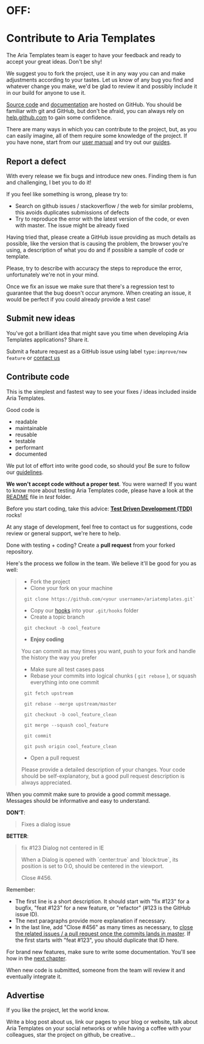 # OFF:
# Contribute to Aria Templates

The Aria Templates team is eager to have your feedback and ready to accept your great ideas. Don't be shy!

We suggest you to fork the project, use it in any way you can and make adjustments according to your tastes.
Let us know of any bug you find and whatever change you make, we'd be glad to review it and possibly include it in our build for anyone to use it.

[Source code](https://github.com/ariatemplates/ariatemplates) and [documentation](https://github.com/ariatemplates/usermanual) are hosted on GitHub.
You should be familiar with git and GitHub, but don't be afraid, you can always rely on [help.github.com](https://help.github.com/) to gain some confidence.

There are many ways in which you can contribute to the project, but, as you can easily imagine, all of them require some knowledge of the project. If you have none, start from our [user manual](http://ariatemplates.com/usermanual) and try out our [guides](http://ariatemplates.com/guides/).

## Report a defect
With every release we fix bugs and introduce new ones. Finding them is fun and challenging, I bet you to do it!

If you feel like something is wrong, please try to:

* Search on github issues / stackoverflow / the web for similar problems, this avoids duplicates submissions of defects
* Try to reproduce the error with the latest version of the code, or even with master. The issue might be already fixed

Having tried that, please create a GitHub issue providing as much details as possible, like the version that is causing the problem, the browser you're using, a description of what you do and if possible a sample of code or template.

Please, try to describe with accuracy the steps to reproduce the error, unfortunately we're not in your mind.

Once we fix an issue we make sure that there's a regression test to guarantee that the bug doesn't occur anymore. When creating an issue, it would be perfect if you could already provide a test case!

## Submit new ideas

You've got a brilliant idea that might save you time when developing Aria Templates applications? Share it.

Submit a feature request as a GitHub issue using label `type:improve/new feature` or [contact us](http://ariatemplates.com/about/contact)


## Contribute code
This is the simplest and fastest way to see your fixes / ideas included inside Aria Templates.

Good code is

- readable
- maintainable
- reusable
- testable
- performant
- documented

We put lot of effort into write good code, so should you!
Be sure to follow our [guidelines](http://ariatemplates.com/usermanual/latest/code_standards.html).

__We won't accept code without a proper test__. You were warned!
If you want to know more about testing Aria Templates code, please have a look at the [README](test/README.md) file in _test_ folder.

Before you start coding, take this advice: [__Test Driven Development (TDD)__](http://en.wikipedia.org/wiki/Test-driven_development) rocks!

At any stage of development, feel free to contact us for suggestions, code review or general support, we're here to help.

Done with testing + coding? Create a __pull request__ from your forked repository.

Here's the process we follow in the team. We believe it'll be good for you as well:

> * Fork the project
> * Clone your fork on your machine
>
> ````
>  git clone https://github.com/<your username>/ariatemplates.git`
> ````
>
> * Copy our [hooks](https://github.com/ariatemplates/ariatemplates/tree/master/hooks) into your `.git/hooks` folder
> * Create a topic branch
>
> ````
>  git checkout -b cool_feature
> ````
>
> * __Enjoy coding__
>
> You can commit as may times you want, push to your fork and handle the history the way you prefer
>
> * Make sure all test cases pass
> * Rebase your commits into logical chunks ( `git rebase` ), or squash everything into one commit
> ````
>  git fetch upstream
>
>  git rebase --merge upstream/master
>
>  git checkout -b cool_feature_clean
>
>  git merge --squash cool_feature
>
>  git commit
>
>  git push origin cool_feature_clean
> ````
> * Open a pull request
>
> Please provide a detailed description of your changes. Your code should be self-explanatory, but a good pull request description is always appreciated.

When you commit make sure to provide a good commit message. Messages should be informative and easy to understand.

__DON'T__:

> Fixes a dialog issue

__BETTER__:

> fix #123 Dialog not centered in IE
>
> When a Dialog is opened with \`center:true\` and \`block:true\`, its position is set to 0:0, should be centered in the viewport.
>
> Close #456.

Remember:

- The first line is a short description. It should start with "fix #123" for a bugfix, "feat #123" for a new feature, or "refactor" (#123 is the GitHub issue ID).
- The next paragraphs provide more explanation if necessary.
- In the last line, add "Close #456" as many times as necessary, to [close the related issues / a pull request once the commits lands in master](https://github.com/blog/1386-closing-issues-via-commit-messages). If the first starts with "feat #123", you should duplicate that ID here.

For brand new features, make sure to write some documentation.
You'll see how in the [next chapter](#improve-documentation).

When new code is submitted, someone from the team will review it and eventually integrate it.



## Advertise

If you like the project, let the world know.

Write a blog post about us, link our pages to your blog or website, talk about Aria Templates on your social networks or while having a coffee with your colleagues, star the project on github, be creative...



